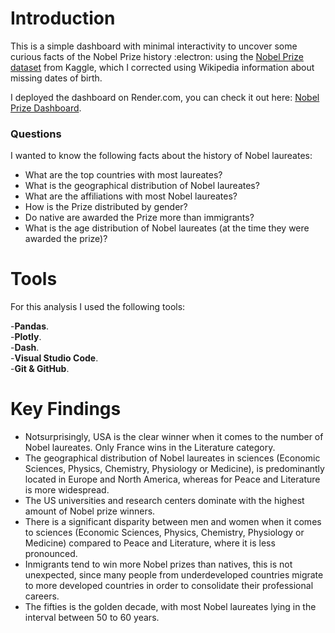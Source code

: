# Introduction
This is a simple dashboard with minimal interactivity to uncover some curious facts of the Nobel Prize history :electron: using the [Nobel Prize dataset](https://www.kaggle.com/datasets/imdevskp/nobel-prize) from Kaggle, which I corrected using Wikipedia information about missing dates of birth.  

I deployed the dashboard on Render.com, you can check it out here: [Nobel Prize Dashboard](https://nobel-prize-dashboard.onrender.com/).

### Questions
I wanted to know the following facts about the history of Nobel laureates:
* What are the top countries with most laureates?
* What is the geographical distribution of Nobel laureates?
* What are the affiliations with most Nobel laureates?
* How is the Prize distributed by gender?
* Do native are awarded the Prize more than immigrants?
* What is the age distribution of Nobel laureates (at the time they were awarded the prize)?

# Tools

For this analysis I used the following tools:

-**Pandas**.\
-**Plotly**.\
-**Dash**.\
-**Visual Studio Code**.\
-**Git & GitHub**.

# Key Findings

* Notsurprisingly, USA is the clear winner when it comes to the number of Nobel laureates. Only France wins in the Literature category.
* The geographical distribution of Nobel laureates in sciences (Economic Sciences, Physics, Chemistry, Physiology or Medicine), is predominantly located in Europe and North America, whereas for Peace and Literature is more widespread.
* The US universities and research centers dominate with the highest amount of Nobel prize winners.
* There is a significant disparity between men and women when it comes to sciences (Economic Sciences, Physics, Chemistry, Physiology or Medicine) compared to Peace and Literature, where it is less pronounced.
* Inmigrants tend to win more Nobel prizes than natives, this is not unexpected, since many people from underdeveloped countries migrate to more developed countries in order to consolidate their professional careers.
* The fifties is the golden decade, with most Nobel laureates lying in the interval between 50 to 60 years.
